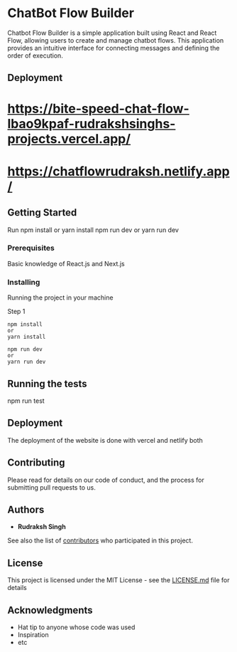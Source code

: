 # ChatBot Flow Builder

Chatbot Flow Builder is a simple application built using React and React Flow, allowing users to create and manage chatbot flows. This application provides an intuitive interface for connecting messages and defining the order of execution.

## Deployment
# https://bite-speed-chat-flow-lbao9kpaf-rudrakshsinghs-projects.vercel.app/
# https://chatflowrudraksh.netlify.app/

## Getting Started

Run npm install or yarn install
npm run dev
or
yarn run dev

### Prerequisites

Basic knowledge of React.js and Next.js

### Installing

Running the project in your machine

Step 1

```
npm install
or
yarn install
```

```
npm run dev
or
yarn run dev
```


## Running the tests

npm run test

## Deployment

The deployment of the website is done with vercel and netlify both

## Contributing

Please read for details on our code of conduct, and the process for submitting pull requests to us.

## Authors

* **Rudraksh Singh** 

See also the list of [contributors](https://github.com/your/project/contributors) who participated in this project.

## License

This project is licensed under the MIT License - see the [LICENSE.md](LICENSE.md) file for details

## Acknowledgments

* Hat tip to anyone whose code was used
* Inspiration
* etc

